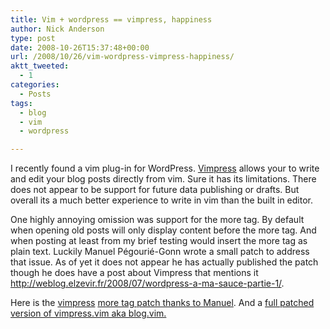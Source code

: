 ```yaml
---
title: Vim + wordpress == vimpress, happiness
author: Nick Anderson
type: post
date: 2008-10-26T15:37:48+00:00
url: /2008/10/26/vim-wordpress-vimpress-happiness/
aktt_tweeted:
  - 1
categories:
  - Posts
tags:
  - blog
  - vim
  - wordpress

---
```

I recently found a vim plug-in for WordPress. [Vimpress][1] allows your to write and edit your blog posts directly from vim. Sure it has its limitations. There does not appear to be support for future data publishing or drafts. But overall its a much better experience to write in vim than the built in editor.
  
<!--more-->

One highly annoying omission was support for the more tag. By default when opening old posts will only display content before the more tag. And when posting at least from my brief testing would insert the more tag as plain text. Luckily Manuel Pégourié-Gonn wrote a small patch to address that issue. As of yet it does not appear he has actually published the patch though he does have a post about Vimpress that mentions it <http://weblog.elzevir.fr/2008/07/wordpress-a-ma-sauce-partie-1/>.

Here is the [vimpress][2] [][2][more tag patch thanks to Manuel][2]. And a [full patched version of vimpress.vim aka blog.vim.][3]

 [1]: http://friggeri.net/blog/2007/07/13/vimpress
 [2]: http://www.cmdln.org/images/wp-content/uploads/2008/10/vimpress.patch
 [3]: http://www.cmdln.org/images/wp-content/uploads/2008/10/vimpress.vim
